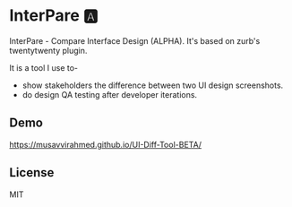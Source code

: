 # InterPare 🅰️️

InterPare - Compare Interface Design (ALPHA). It's based on zurb's twentytwenty plugin.

It is a tool I use to-  
* show stakeholders the difference between two UI design screenshots.  
* do design QA testing after developer iterations.  

## Demo

https://musavvirahmed.github.io/UI-Diff-Tool-BETA/

## License

MIT
